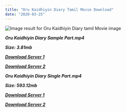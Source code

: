 ```yaml
---
title: "Oru Kaidhiyin Diary Tamil Movie Download"
date: "2020-03-25"
---
```


![Image result for Oru Kaidhiyin Diary tamil Movie image](https://rukminim1.flixcart.com/image/832/832/av-media/movies/e/y/b/oru-kaidyin-dairy-original-imadbnfgcgd6kbva.jpeg?q=70)

**_Oru Kaidhiyin Diary Sample Part.mp4_**

**_Size: 3.81mb_**

**_[Download Server 1](http://b4.wetransfer.vip/files/{b8ae04a0e9ab0f9e64837bab03a252825878f388f00779843f60cec38aa445db}20Actor{b8ae04a0e9ab0f9e64837bab03a252825878f388f00779843f60cec38aa445db}20Hits{b8ae04a0e9ab0f9e64837bab03a252825878f388f00779843f60cec38aa445db}20Collection/Kamal{b8ae04a0e9ab0f9e64837bab03a252825878f388f00779843f60cec38aa445db}20Haasan{b8ae04a0e9ab0f9e64837bab03a252825878f388f00779843f60cec38aa445db}20Movies{b8ae04a0e9ab0f9e64837bab03a252825878f388f00779843f60cec38aa445db}20Collection/Kamal{b8ae04a0e9ab0f9e64837bab03a252825878f388f00779843f60cec38aa445db}20Haasan{b8ae04a0e9ab0f9e64837bab03a252825878f388f00779843f60cec38aa445db}20Classic{b8ae04a0e9ab0f9e64837bab03a252825878f388f00779843f60cec38aa445db}20Movies{b8ae04a0e9ab0f9e64837bab03a252825878f388f00779843f60cec38aa445db}20Collections/Oru{b8ae04a0e9ab0f9e64837bab03a252825878f388f00779843f60cec38aa445db}20Kaithiyin{b8ae04a0e9ab0f9e64837bab03a252825878f388f00779843f60cec38aa445db}20Diary{b8ae04a0e9ab0f9e64837bab03a252825878f388f00779843f60cec38aa445db}20(1985)/Oru{b8ae04a0e9ab0f9e64837bab03a252825878f388f00779843f60cec38aa445db}20Kaithiyin{b8ae04a0e9ab0f9e64837bab03a252825878f388f00779843f60cec38aa445db}20Diary{b8ae04a0e9ab0f9e64837bab03a252825878f388f00779843f60cec38aa445db}20{b8ae04a0e9ab0f9e64837bab03a252825878f388f00779843f60cec38aa445db}20Sample{b8ae04a0e9ab0f9e64837bab03a252825878f388f00779843f60cec38aa445db}20HD.mp4)_**

**_[Download Server 2](http://b4.wetransfer.vip/files/{b8ae04a0e9ab0f9e64837bab03a252825878f388f00779843f60cec38aa445db}20Actor{b8ae04a0e9ab0f9e64837bab03a252825878f388f00779843f60cec38aa445db}20Hits{b8ae04a0e9ab0f9e64837bab03a252825878f388f00779843f60cec38aa445db}20Collection/Kamal{b8ae04a0e9ab0f9e64837bab03a252825878f388f00779843f60cec38aa445db}20Haasan{b8ae04a0e9ab0f9e64837bab03a252825878f388f00779843f60cec38aa445db}20Movies{b8ae04a0e9ab0f9e64837bab03a252825878f388f00779843f60cec38aa445db}20Collection/Kamal{b8ae04a0e9ab0f9e64837bab03a252825878f388f00779843f60cec38aa445db}20Haasan{b8ae04a0e9ab0f9e64837bab03a252825878f388f00779843f60cec38aa445db}20Classic{b8ae04a0e9ab0f9e64837bab03a252825878f388f00779843f60cec38aa445db}20Movies{b8ae04a0e9ab0f9e64837bab03a252825878f388f00779843f60cec38aa445db}20Collections/Oru{b8ae04a0e9ab0f9e64837bab03a252825878f388f00779843f60cec38aa445db}20Kaithiyin{b8ae04a0e9ab0f9e64837bab03a252825878f388f00779843f60cec38aa445db}20Diary{b8ae04a0e9ab0f9e64837bab03a252825878f388f00779843f60cec38aa445db}20(1985)/Oru{b8ae04a0e9ab0f9e64837bab03a252825878f388f00779843f60cec38aa445db}20Kaithiyin{b8ae04a0e9ab0f9e64837bab03a252825878f388f00779843f60cec38aa445db}20Diary{b8ae04a0e9ab0f9e64837bab03a252825878f388f00779843f60cec38aa445db}20{b8ae04a0e9ab0f9e64837bab03a252825878f388f00779843f60cec38aa445db}20Sample{b8ae04a0e9ab0f9e64837bab03a252825878f388f00779843f60cec38aa445db}20HD.mp4)_**

**_Oru Kaidhiyin Diary Single Part.mp4_**

**_Size: 593.12mb_**

**_[Download Server 1](http://b4.wetransfer.vip/files/{b8ae04a0e9ab0f9e64837bab03a252825878f388f00779843f60cec38aa445db}20Actor{b8ae04a0e9ab0f9e64837bab03a252825878f388f00779843f60cec38aa445db}20Hits{b8ae04a0e9ab0f9e64837bab03a252825878f388f00779843f60cec38aa445db}20Collection/Kamal{b8ae04a0e9ab0f9e64837bab03a252825878f388f00779843f60cec38aa445db}20Haasan{b8ae04a0e9ab0f9e64837bab03a252825878f388f00779843f60cec38aa445db}20Movies{b8ae04a0e9ab0f9e64837bab03a252825878f388f00779843f60cec38aa445db}20Collection/Kamal{b8ae04a0e9ab0f9e64837bab03a252825878f388f00779843f60cec38aa445db}20Haasan{b8ae04a0e9ab0f9e64837bab03a252825878f388f00779843f60cec38aa445db}20Classic{b8ae04a0e9ab0f9e64837bab03a252825878f388f00779843f60cec38aa445db}20Movies{b8ae04a0e9ab0f9e64837bab03a252825878f388f00779843f60cec38aa445db}20Collections/Oru{b8ae04a0e9ab0f9e64837bab03a252825878f388f00779843f60cec38aa445db}20Kaithiyin{b8ae04a0e9ab0f9e64837bab03a252825878f388f00779843f60cec38aa445db}20Diary{b8ae04a0e9ab0f9e64837bab03a252825878f388f00779843f60cec38aa445db}20(1985)/Oru{b8ae04a0e9ab0f9e64837bab03a252825878f388f00779843f60cec38aa445db}20Kaithiyin{b8ae04a0e9ab0f9e64837bab03a252825878f388f00779843f60cec38aa445db}20Diary{b8ae04a0e9ab0f9e64837bab03a252825878f388f00779843f60cec38aa445db}20{b8ae04a0e9ab0f9e64837bab03a252825878f388f00779843f60cec38aa445db}20Single{b8ae04a0e9ab0f9e64837bab03a252825878f388f00779843f60cec38aa445db}20Part{b8ae04a0e9ab0f9e64837bab03a252825878f388f00779843f60cec38aa445db}20HD.mp4)_**

**_[Download Server 2](http://b4.wetransfer.vip/files/{b8ae04a0e9ab0f9e64837bab03a252825878f388f00779843f60cec38aa445db}20Actor{b8ae04a0e9ab0f9e64837bab03a252825878f388f00779843f60cec38aa445db}20Hits{b8ae04a0e9ab0f9e64837bab03a252825878f388f00779843f60cec38aa445db}20Collection/Kamal{b8ae04a0e9ab0f9e64837bab03a252825878f388f00779843f60cec38aa445db}20Haasan{b8ae04a0e9ab0f9e64837bab03a252825878f388f00779843f60cec38aa445db}20Movies{b8ae04a0e9ab0f9e64837bab03a252825878f388f00779843f60cec38aa445db}20Collection/Kamal{b8ae04a0e9ab0f9e64837bab03a252825878f388f00779843f60cec38aa445db}20Haasan{b8ae04a0e9ab0f9e64837bab03a252825878f388f00779843f60cec38aa445db}20Classic{b8ae04a0e9ab0f9e64837bab03a252825878f388f00779843f60cec38aa445db}20Movies{b8ae04a0e9ab0f9e64837bab03a252825878f388f00779843f60cec38aa445db}20Collections/Oru{b8ae04a0e9ab0f9e64837bab03a252825878f388f00779843f60cec38aa445db}20Kaithiyin{b8ae04a0e9ab0f9e64837bab03a252825878f388f00779843f60cec38aa445db}20Diary{b8ae04a0e9ab0f9e64837bab03a252825878f388f00779843f60cec38aa445db}20(1985)/Oru{b8ae04a0e9ab0f9e64837bab03a252825878f388f00779843f60cec38aa445db}20Kaithiyin{b8ae04a0e9ab0f9e64837bab03a252825878f388f00779843f60cec38aa445db}20Diary{b8ae04a0e9ab0f9e64837bab03a252825878f388f00779843f60cec38aa445db}20{b8ae04a0e9ab0f9e64837bab03a252825878f388f00779843f60cec38aa445db}20Single{b8ae04a0e9ab0f9e64837bab03a252825878f388f00779843f60cec38aa445db}20Part{b8ae04a0e9ab0f9e64837bab03a252825878f388f00779843f60cec38aa445db}20HD.mp4)_**

